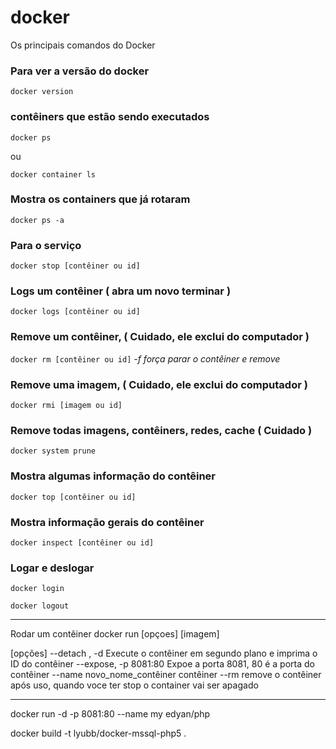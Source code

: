 # docker

Os principais comandos do Docker


### Para ver a versão do docker
```docker version```

### contêiners que estão sendo executados
```docker ps``` 

ou 

```docker container ls```

### Mostra os containers que já rotaram
```docker ps -a```

### Para o serviço
```docker stop [contêiner ou id]```

### Logs um contêiner ( abra um novo terminar )
```docker logs [contêiner ou id]```

### Remove um contêiner, ( Cuidado, ele exclui do computador )
```docker rm [contêiner ou id]```
	*-f força parar o contêiner e remove*
	
### Remove uma imagem, ( Cuidado, ele exclui do computador )
```docker rmi [imagem ou id]``` 

### Remove todas imagens, contêiners, redes, cache ( Cuidado )
```docker system prune```

### Mostra algumas informação do contêiner
```docker top [contêiner ou id]```

### Mostra informação gerais do contêiner
```docker inspect [contêiner ou id]```

### Logar e deslogar

```docker login```

```docker logout```

--------------------------
Rodar um contêiner
docker run [opçoes] [imagem]

[opções]
	--detach , -d		Execute o contêiner em segundo plano e imprima o ID do contêiner
 	--expose, -p 8081:80 Expoe a porta 8081, 80 é a porta do contêiner
 	--name novo_nome_contêiner contêiner
 	--rm remove o contêiner após uso, quando voce ter stop o container vai ser apagado
 	
--------------------------

docker run -d -p 8081:80 --name my edyan/php


docker build -t lyubb/docker-mssql-php5 .

